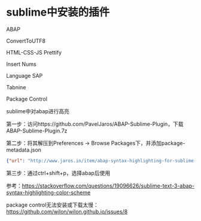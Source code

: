 # sublime中安装的插件

ABAP

ConvertToUTF8

HTML-CSS-JS Prettify

Insert Nums

Language SAP

Tabnine

Package Control



sublime中对abap进行高亮

第一步：访问https://github.com/PavelJaros/ABAP-Sublime-Plugin，下载ABAP-Sublime-Plugin.7z

第二步：将其解压到Preferences -> Browse Packages下，并添加package-metadata.json

```json
{"url": "http://www.jaros.in/item/abap-syntax-highlighting-for-sublime-text", "version": "2013.05.21.01.20.00", "description": "ABAP syntax highlighter and snippets"}
```

第三步：通过ctrl+shift+p，选择abap后使用

参考：https://stackoverflow.com/questions/19096626/sublime-text-3-abap-syntax-highlighting-color-scheme



package control无法安装或下载太慢：https://github.com/wilon/wilon.github.io/issues/8
